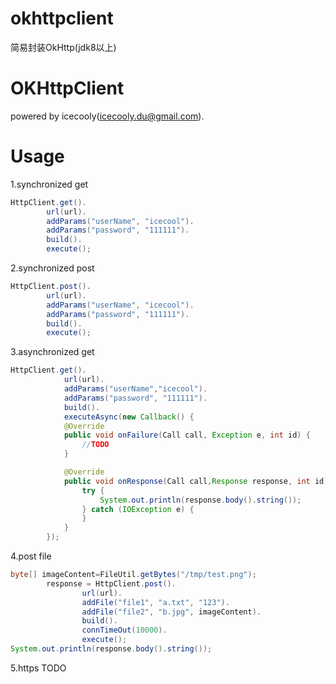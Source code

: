# okhttpclient
简易封装OkHttp(jdk8以上)

OKHttpClient
======
powered by icecooly(icecooly.du@gmail.com).

Usage
==============
1.synchronized get
```java
HttpClient.get().
		url(url).
		addParams("userName", "icecool").
		addParams("password", "111111").
		build().
		execute();
```
		
2.synchronized post
```java
HttpClient.post().
		url(url).
		addParams("userName", "icecool").
		addParams("password", "111111").
		build().
		execute();
```

3.asynchronized get
```java
HttpClient.get().
			url(url).
			addParams("userName","icecool").
			addParams("password", "111111").
			build().
			executeAsync(new Callback() {
			@Override
			public void onFailure(Call call, Exception e, int id) {
				//TODO
			}

			@Override
			public void onResponse(Call call,Response response, int id) {
				try {
					System.out.println(response.body().string());
				} catch (IOException e) {
				}
			}
		});
```
		
4.post file
```java
byte[] imageContent=FileUtil.getBytes("/tmp/test.png");
		response = HttpClient.post().
				url(url).
				addFile("file1", "a.txt", "123").
				addFile("file2", "b.jpg", imageContent).
				build().
				connTimeOut(10000).
				execute();
System.out.println(response.body().string());
```
5.https TODO
